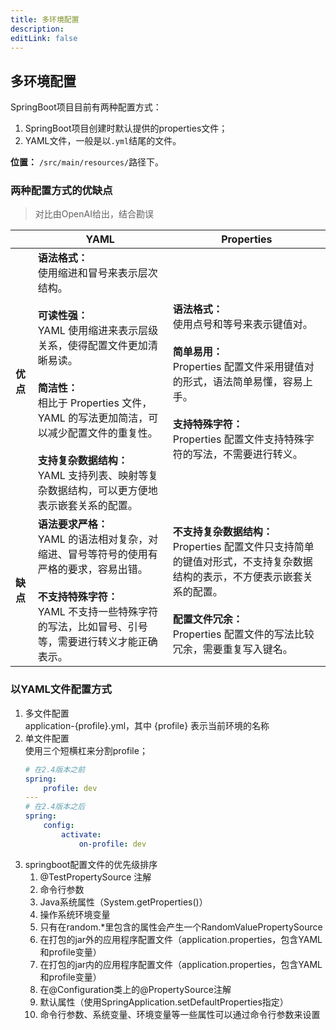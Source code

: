```yaml
---
title: 多环境配置
description:
editLink: false
---
```

## 多环境配置
SpringBoot项目目前有两种配置方式：
1. SpringBoot项目创建时默认提供的properties文件；
2. YAML文件，一般是以`.yml`结尾的文件。
  
**位置：**
`/src/main/resources/`路径下。

### 两种配置方式的优缺点
> 对比由OpenAI给出，结合勘误

| | YAML | Properties|
|--|--|--|
|**优点**|**语法格式：**<br/>使用缩进和冒号来表示层次结构。<br/><br/>**可读性强：**<br/>YAML 使用缩进来表示层级关系，使得配置文件更加清晰易读。<br/><br/>**简洁性：**<br/>相比于 Properties 文件，YAML 的写法更加简洁，可以减少配置文件的重复性。<br/><br/>**支持复杂数据结构：**<br/>YAML 支持列表、映射等复杂数据结构，可以更方便地表示嵌套关系的配置。|**语法格式：**<br/>使用点号和等号来表示键值对。<br/><br/>**简单易用：**<br/>Properties 配置文件采用键值对的形式，语法简单易懂，容易上手。<br/><br/>**支持特殊字符：**<br/>Properties 配置文件支持特殊字符的写法，不需要进行转义。|
|**缺点**|**语法要求严格：**<br/>YAML 的语法相对复杂，对缩进、冒号等符号的使用有严格的要求，容易出错。<br/><br/>**不支持特殊字符：**<br/>YAML 不支持一些特殊字符的写法，比如冒号、引号等，需要进行转义才能正确表示。|**不支持复杂数据结构：**<br/>Properties 配置文件只支持简单的键值对形式，不支持复杂数据结构的表示，不方便表示嵌套关系的配置。<br/><br/>**配置文件冗余：**<br/>Properties 配置文件的写法比较冗余，需要重复写入键名。|

### 以YAML文件配置方式
1. 多文件配置<br/>
    application-{profile}.yml，其中 {profile} 表示当前环境的名称
2. 单文件配置<br/>
    使用三个短横杠来分割profile；
    ```yaml
    # 在2.4版本之前
    spring:
        profile: dev
    ---
    # 在2.4版本之后
    spring:
        config:
            activate:
                on-profile: dev
    ```
3. springboot配置文件的优先级排序
   1. @TestPropertySource 注解
   2. 命令行参数
   3. Java系统属性（System.getProperties()）
   4. 操作系统环境变量
   5. 只有在random.*里包含的属性会产生一个RandomValuePropertySource
   6. 在打包的jar外的应用程序配置文件（application.properties，包含YAML和profile变量）
   7. 在打包的jar内的应用程序配置文件（application.properties，包含YAML和profile变量）
   8. 在@Configuration类上的@PropertySource注解
   9. 默认属性（使用SpringApplication.setDefaultProperties指定）
   10. 命令行参数、系统变量、环境变量等一些属性可以通过命令行参数来设置